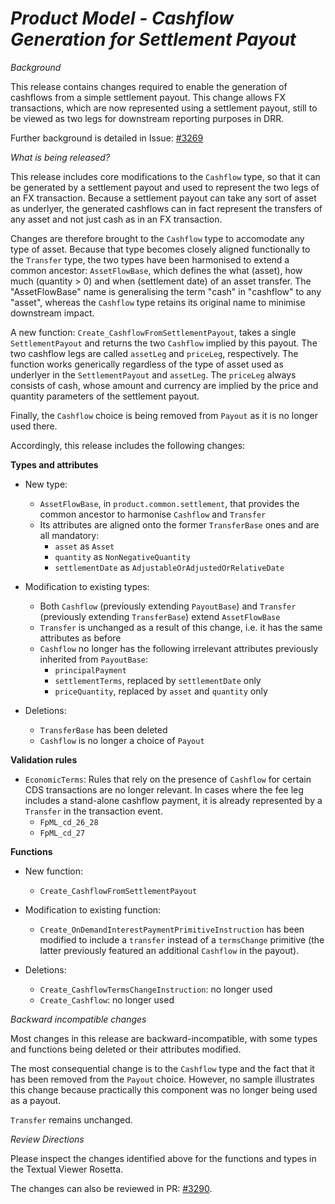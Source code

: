 # *Product Model - Cashflow Generation for Settlement Payout*

_Background_

This release contains changes required to enable the generation of cashflows from a simple settlement payout. This change allows FX transactions, which are now represented using a settlement payout, still to be viewed as two legs for downstream reporting purposes in DRR.

Further background is detailed in Issue: [#3269](https://github.com/finos/common-domain-model/issues/3269)

_What is being released?_

This release includes core modifications to the `Cashflow` type, so that it can be generated by a settlement payout and used to represent the two legs of an FX transaction. Because a settlement payout can take any sort of asset as underlyer, the generated cashflows can in fact represent the transfers of any asset and not just cash as in an FX transaction.

Changes are therefore brought to the `Cashflow` type to accomodate any type of asset. Because that type becomes closely aligned functionally to the `Transfer` type, the two types have been harmonised to extend a common ancestor: `AssetFlowBase`, which defines the what (asset), how much (quantity > 0) and when (settlement date) of an asset transfer. The "AssetFlowBase" name is generalising the term "cash" in "cashflow" to any "asset", whereas the `Cashflow` type retains its original name to minimise downstream impact.

A new function: `Create_CashflowFromSettlementPayout`, takes a single `SettlementPayout` and returns the two `Cashflow` implied by this payout. The two cashflow legs are called `assetLeg` and `priceLeg`, respectively. The function works generically regardless of the type of asset used as underlyer in the `SettlementPayout` and `assetLeg`. The `priceLeg` always consists of cash, whose amount and currency are implied by the price and quantity parameters of the settlement payout.

Finally, the `Cashflow` choice is being removed from `Payout` as it is no longer used there.

Accordingly, this release includes the following changes:

**Types and attributes**

- New type:
  - `AssetFlowBase`, in `product.common.settlement`, that provides the common ancestor to harmonise `Cashflow` and `Transfer`
  - Its attributes are aligned onto the former `TransferBase` ones and are all mandatory:
    - `asset` as `Asset`
    - `quantity` as `NonNegativeQuantity`
    - `settlementDate` as `AdjustableOrAdjustedOrRelativeDate`

- Modification to existing types:
  - Both `Cashflow` (previously extending `PayoutBase`) and `Transfer` (previously extending `TransferBase`) extend `AssetFlowBase`
  - `Transfer` is unchanged as a result of this change, i.e. it has the same attributes as before
  - `Cashflow` no longer has the following irrelevant attributes previously inherited from `PayoutBase`:
    - `principalPayment`
    - `settlementTerms`, replaced by `settlementDate` only
    - `priceQuantity`, replaced by `asset` and `quantity` only

- Deletions:
  - `TransferBase` has been deleted
  - `Cashflow` is no longer a choice of `Payout`

**Validation rules**

- `EconomicTerms`: Rules that rely on the presence of `Cashflow` for certain CDS transactions are no longer relevant. In cases where the fee leg includes a stand-alone cashflow payment, it is already represented by a `Transfer` in the transaction event.
  - `FpML_cd_26_28`
  - `FpML_cd_27`

**Functions**

- New function:
  - `Create_CashflowFromSettlementPayout`

- Modification to existing function:
  - `Create_OnDemandInterestPaymentPrimitiveInstruction` has been modified to include a `transfer` instead of a `termsChange` primitive (the latter previously featured an additional `Cashflow` in the payout).

- Deletions:
  - `Create_CashflowTermsChangeInstruction`: no longer used
  - `Create_Cashflow`: no longer used

_Backward incompatible changes_

Most changes in this release are backward-incompatible, with some types and functions being deleted or their attributes modified.

The most consequential change is to the `Cashflow` type and the fact that it has been removed from the `Payout` choice. However, no sample illustrates this change because practically this component was no longer being used as a payout.

`Transfer` remains unchanged.

_Review Directions_

Please inspect the changes identified above for the functions and types in the Textual Viewer Rosetta.

The changes can also be reviewed in PR: [#3290](https://github.com/finos/common-domain-model/pull/3290).
